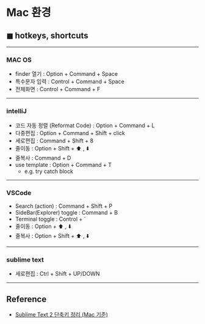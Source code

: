 

# Mac 환경
## ◼︎ hotkeys, shortcuts

---

### MAC OS
- ︎finder 열기 : Option + Command + Space
- 특수문자 입력 : Control + Command + Space
- 전체화면 : Control + Command + F
---

### intelliJ
- 코드 자동 정렬 (Reformat Code) : Option + Command + L
- 다중편집 : Option + Command + Shift + click
- 세로편집 : Command + Shift + 8
- 줄이동 : Option + Shift + ⬆️ , ⬇️
- 줄복사 : Command + D
- use template : Option + Command + T
  - e.g. try catch block
---

### VSCode
- Search (action) : Command + Shift + P
- SideBar(Explorer) toggle : Command + B
- Terminal toggle : Control + `
- 줄이동 : Option + ⬆️ , ⬇️
- 줄복사 : Option + Shift + ⬆️ , ⬇️
---

### sublime text
- 세로편집 : Ctrl + Shift + UP/DOWN
---

## Reference
- [Sublime Text 2 단축키 정리 (Mac 기준)](https://blog.outsider.ne.kr/887)



